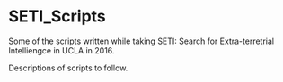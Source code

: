 # SETI_Scripts

Some of the scripts written while taking SETI: Search for Extra-terretrial Intelliengce in UCLA in 2016.

Descriptions of scripts to follow.

